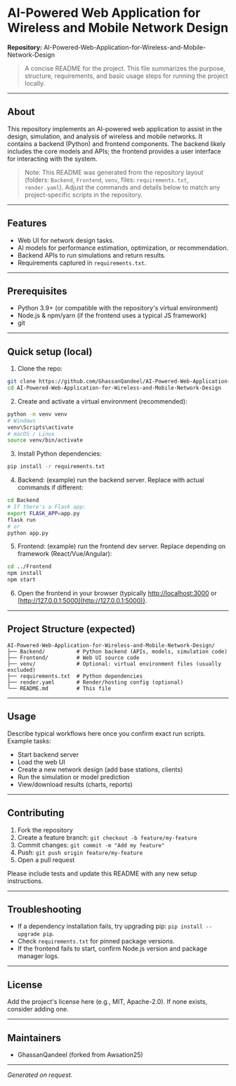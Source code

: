 # AI-Powered Web Application for Wireless and Mobile Network Design

**Repository:** AI-Powered-Web-Application-for-Wireless-and-Mobile-Network-Design

> A concise README for the project. This file summarizes the purpose, structure, requirements, and basic usage steps for running the project locally.

---

## About

This repository implements an AI-powered web application to assist in the design, simulation, and analysis of wireless and mobile networks. It contains a backend (Python) and frontend components. The backend likely includes the core models and APIs; the frontend provides a user interface for interacting with the system.

> Note: This README was generated from the repository layout (folders: `Backend`, `Frontend`, `venv`, files: `requirements.txt`, `render.yaml`). Adjust the commands and details below to match any project-specific scripts in the repository.

---

## Features

* Web UI for network design tasks.
* AI models for performance estimation, optimization, or recommendation.
* Backend APIs to run simulations and return results.
* Requirements captured in `requirements.txt`.

---

## Prerequisites

* Python 3.9+ (or compatible with the repository's virtual environment)
* Node.js & npm/yarn (if the frontend uses a typical JS framework)
* git

---

## Quick setup (local)

1. Clone the repo:

```bash
git clone https://github.com/GhassanQandeel/AI-Powered-Web-Application-for-Wireless-and-Mobile-Network-Design.git
cd AI-Powered-Web-Application-for-Wireless-and-Mobile-Network-Design
```

2. Create and activate a virtual environment (recommended):

```bash
python -m venv venv
# Windows
venv\Scripts\activate
# macOS / Linux
source venv/bin/activate
```

3. Install Python dependencies:

```bash
pip install -r requirements.txt
```

4. Backend: (example) run the backend server. Replace with actual commands if different:

```bash
cd Backend
# If there's a Flask app:
export FLASK_APP=app.py
flask run
# or
python app.py
```

5. Frontend: (example) run the frontend dev server. Replace depending on framework (React/Vue/Angular):

```bash
cd ../Frontend
npm install
npm start
```

6. Open the frontend in your browser (typically [http://localhost:3000](http://localhost:3000) or [http://127.0.0.1:5000](http://127.0.0.1:5000)).

---

## Project Structure (expected)

```
AI-Powered-Web-Application-for-Wireless-and-Mobile-Network-Design/
├── Backend/          # Python backend (APIs, models, simulation code)
├── Frontend/         # Web UI source code
├── venv/             # Optional: virtual environment files (usually excluded)
├── requirements.txt  # Python dependencies
├── render.yaml       # Render/hosting config (optional)
└── README.md         # This file
```

---

## Usage

Describe typical workflows here once you confirm exact run scripts. Example tasks:

* Start backend server
* Load the web UI
* Create a new network design (add base stations, clients)
* Run the simulation or model prediction
* View/download results (charts, reports)

---

## Contributing

1. Fork the repository
2. Create a feature branch: `git checkout -b feature/my-feature`
3. Commit changes: `git commit -m "Add my feature"`
4. Push: `git push origin feature/my-feature`
5. Open a pull request

Please include tests and update this README with any new setup instructions.

---

## Troubleshooting

* If a dependency installation fails, try upgrading pip: `pip install --upgrade pip`.
* Check `requirements.txt` for pinned package versions.
* If the frontend fails to start, confirm Node.js version and package manager logs.

---

## License

Add the project's license here (e.g., MIT, Apache-2.0). If none exists, consider adding one.

---

## Maintainers

* GhassanQandeel (forked from Awsation25)

---

*Generated on request.*
